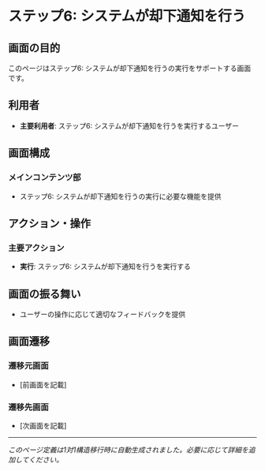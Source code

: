 # ステップ6: システムが却下通知を行う

## 画面の目的
このページはステップ6: システムが却下通知を行うの実行をサポートする画面です。

## 利用者
- **主要利用者**: ステップ6: システムが却下通知を行うを実行するユーザー

## 画面構成

### メインコンテンツ部
- ステップ6: システムが却下通知を行うの実行に必要な機能を提供

## アクション・操作

### 主要アクション
- **実行**: ステップ6: システムが却下通知を行うを実行する

## 画面の振る舞い
- ユーザーの操作に応じて適切なフィードバックを提供

## 画面遷移

### 遷移元画面
- [前画面を記載]

### 遷移先画面
- [次画面を記載]

---
*このページ定義は1対1構造移行時に自動生成されました。必要に応じて詳細を追加してください。*
